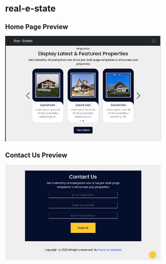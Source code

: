 # real-e-state

## Home Page Preview

![home-page](assets/screenshots/S1.png)

## Contact Us Preview

![contact-us](assets/screenshots/S2.png)
